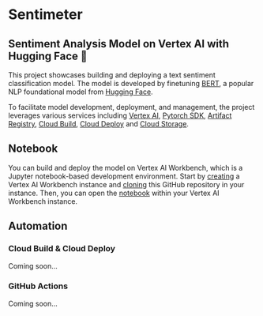 # Sentimeter

## Sentiment Analysis Model on Vertex AI with Hugging Face 🤗

This project showcases building and deploying a text sentiment classification model. The model is developed by finetuning [BERT][bert], a popular NLP foundational model from [Hugging Face][hf]. 

To facilitate model development, deployment, and management, the project leverages various services including [Vertex AI][vertex], [Pytorch SDK][pytorch], [Artifact Registry][ar], [Cloud Build][cb], [Cloud Deploy][cd] and [Cloud Storage][cs]. 

## Notebook

You can build and deploy the model on Vertex AI Workbench, which is a Jupyter notebook-based development environment. Start by [creating][vertex-wb] a Vertex AI Workbench instance and [cloning][vertex-wb-git] this GitHub repository in your instance. Then, you can open the [notebook](notebook.ipynb) within your Vertex AI Workbench instance.

## Automation 

### Cloud Build & Cloud Deploy

Coming soon...

### GitHub Actions

Coming soon...

[bert]: https://huggingface.co/bert-base-cased
[hf]: https://huggingface.co/
[vertex]: https://cloud.google.com/vertex-ai
[ar]: https://cloud.google.com/artifact-registry
[cb]: https://cloud.google.com/build
[cd]: https://cloud.google.com/deploy
[cs]: https://cloud.google.com/storage
[pytorch]: https://pytorch.org/
[vertex-wb]: https://cloud.google.com/vertex-ai/docs/workbench/instances/create#consol
[vertex-wb-git]: https://cloud.google.com/vertex-ai/docs/workbench/instances/save-to-github#clone-a-repo
